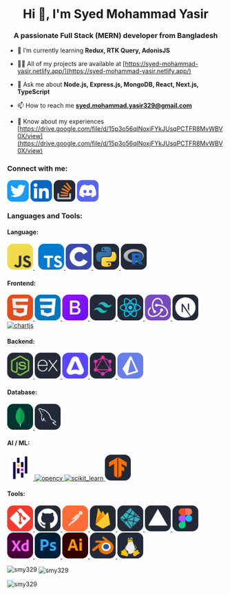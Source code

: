 <h1 align="center">Hi 👋, I'm Syed Mohammad Yasir</h1>
<h3 align="center">A passionate Full Stack (MERN) developer from Bangladesh</h3>



- 🌱 I’m currently learning **Redux, RTK Query, AdonisJS**

- 👨‍💻 All of my projects are available at [https://syed-mohammad-yasir.netlify.app/](https://syed-mohammad-yasir.netlify.app/)

- 💬 Ask me about **Node.js, Express.js, MongoDB, React, Next.js, TypeScript**

- 📫 How to reach me **syed.mohammad.yasir329@gmail.com**

- 📄 Know about my experiences [https://drive.google.com/file/d/15p3o56qlNoxjFYkJUsqPCTFR8MvWBV0X/view](https://drive.google.com/file/d/15p3o56qlNoxjFYkJUsqPCTFR8MvWBV0X/view)

<h3 align="left">Connect with me:</h3>
<p align="left">
<a href="https://twitter.com/smy329" target="blank"><img align="center" src="https://raw.githubusercontent.com/tandpfun/skill-icons/main/icons/Twitter.svg" alt="smy329" height="50" width="50" /></a>
<a href="https://linkedin.com/in/syedmohammadyasir" target="blank"><img align="center" src="https://raw.githubusercontent.com/tandpfun/skill-icons/main/icons/LinkedIn.svg" alt="syedmohammadyasir" height="50" width="50" /></a>
<a href="https://stackoverflow.com/users/8733282" target="blank"><img align="center" src="https://raw.githubusercontent.com/tandpfun/skill-icons/main/icons/StackOverflow-Dark.svg" alt="8733282" height="50" width="50" /></a>
<a href="https://discord.gg/syed.mohammad.yasir" target="blank"><img align="center" src="https://raw.githubusercontent.com/tandpfun/skill-icons/main/icons/Discord.svg" alt="syed.mohammad.yasir" height="50" width="50" /></a>
</p>

<h3 align="left">Languages and Tools:</h3>

<h4 align="left">Language:</h4>
  <p align="left"> 
    <a href="https://developer.mozilla.org/en-US/docs/Web/JavaScript" target="_blank" rel="noreferrer"> <img src="https://raw.githubusercontent.com/tandpfun/skill-icons/main/icons/JavaScript.svg" alt="javascript" width="60" height="60"/> </a> &nbsp;
    <a href="https://www.typescriptlang.org/" target="_blank" rel="noreferrer"> <img src="https://raw.githubusercontent.com/tandpfun/skill-icons/main/icons/TypeScript.svg" alt="typescript" width="60" height="60"/> </a> 
    <a href="https://www.cprogramming.com/" target="_blank" rel="noreferrer"> <img src="https://raw.githubusercontent.com/tandpfun/skill-icons/main/icons/C.svg" alt="c" width="60" height="60"/> </a>
    <a href="https://www.python.org" target="_blank" rel="noreferrer"> <img src="https://raw.githubusercontent.com/tandpfun/skill-icons/main/icons/Python-Dark.svg" alt="python" width="60" height="60"/> </a> 
    <a href="https://www.r-project.org/" target="_blank" rel="noreferrer"> <img src="https://raw.githubusercontent.com/tandpfun/skill-icons/main/icons/R-Dark.svg" alt="R" width="60" height="60"/> </a> 
  </p>

<h4 align="left">Frontend:</h4>
  <p align="left">
    <a href="https://www.w3.org/html/" target="_blank" rel="noreferrer"> <img src="https://raw.githubusercontent.com/tandpfun/skill-icons/main/icons/HTML.svg" alt="html5" width="60" height="60"/> </a> 
    <a href="https://www.w3schools.com/css/" target="_blank" rel="noreferrer"> <img src="https://raw.githubusercontent.com/tandpfun/skill-icons/main/icons/CSS.svg" alt="css3" width="60" height="60"/> </a> 
    <a href="https://getbootstrap.com" target="_blank" rel="noreferrer"> <img src="https://raw.githubusercontent.com/tandpfun/skill-icons/main/icons/Bootstrap.svg" alt="bootstrap" width="60" height="60"/> </a>
    <a href="https://tailwindcss.com/" target="_blank" rel="noreferrer"> <img src="https://raw.githubusercontent.com/tandpfun/skill-icons/main/icons/TailwindCSS-Dark.svg" alt="tailwind" width="60" height="60"/> </a> 
     <a href="https://reactjs.org/" target="_blank" rel="noreferrer"> <img src="https://raw.githubusercontent.com/tandpfun/skill-icons/main/icons/React-Dark.svg" alt="react" width="60" height="60"/> </a> 
    <a href="https://redux.js.org" target="_blank" rel="noreferrer"> <img src="https://raw.githubusercontent.com/tandpfun/skill-icons/main/icons/Redux.svg" alt="redux" width="60" height="60"/> </a> 
    <a href="https://nextjs.org/" target="_blank" rel="noreferrer"> <img src="https://raw.githubusercontent.com/tandpfun/skill-icons/main/icons/NextJS-Dark.svg" alt="nextjs" width="60" height="60"/> </a> 
    <a href="https://www.chartjs.org" target="_blank" rel="noreferrer"> <img src="https://www.chartjs.org/media/logo-title.svg" alt="chartjs" width="60" height="60"/> </a> 
  </p>

  <h4 align="left">Backend:</h4>
  <p align="left">
    <a href="https://nodejs.org" target="_blank" rel="noreferrer"> <img src="https://raw.githubusercontent.com/tandpfun/skill-icons/main/icons/NodeJS-Dark.svg" alt="nodejs" width="60" height="60"/> </a> 
  <a href="https://expressjs.com" target="_blank" rel="noreferrer"> <img src="https://raw.githubusercontent.com/tandpfun/skill-icons/main/icons/ExpressJS-Dark.svg" alt="express" width="60" height="60"/> </a> 
  <a href="https://adonisjs.com/" target="_blank" rel="noreferrer"> <img src="https://raw.githubusercontent.com/tandpfun/skill-icons/main/icons/Adonis.svg" alt="adonisjs" width="60" height="60"/> </a> 
  <a href="https://graphql.org" target="_blank" rel="noreferrer"> <img src="https://raw.githubusercontent.com/tandpfun/skill-icons/main/icons/GraphQL-Dark.svg" alt="graphql" width="60" height="60"/> </a> 
  <a href="https://www.prisma.io/" target="_blank" rel="noreferrer"> <img src="https://raw.githubusercontent.com/tandpfun/skill-icons/main/icons/Prisma.svg" alt="prisma" width="60" height="60"/> </a> 
  </p>

  <h4 align="left">Database:</h4>
  <p align="left">
     <a href="https://www.mongodb.com/" target="_blank" rel="noreferrer"> <img src="https://raw.githubusercontent.com/tandpfun/skill-icons/main/icons/MongoDB.svg" alt="mongodb" width="60" height="60"/> </a> 
    <a href="https://www.mysql.com/" target="_blank" rel="noreferrer"> <img src="https://raw.githubusercontent.com/tandpfun/skill-icons/main/icons/MySQL-Dark.svg" alt="mysql" width="60" height="60"/> </a> 
  </p>

  <h4 align="left">AI / ML:</h4>
  <p align="left">
    <a href="https://pandas.pydata.org/" target="_blank" rel="noreferrer"> <img src="https://raw.githubusercontent.com/devicons/devicon/2ae2a900d2f041da66e950e4d48052658d850630/icons/pandas/pandas-original.svg" alt="pandas" width="60" height="60"/> </a> 
    <a href="https://opencv.org/" target="_blank" rel="noreferrer"> <img src="https://www.vectorlogo.zone/logos/opencv/opencv-icon.svg" alt="opencv" width="60" height="60"/> </a> 
    <a href="https://scikit-learn.org/" target="_blank" rel="noreferrer"> <img src="https://upload.wikimedia.org/wikipedia/commons/0/05/Scikit_learn_logo_small.svg" alt="scikit_learn" width="60" height="60"/> </a> 
    <a href="https://www.tensorflow.org" target="_blank" rel="noreferrer"> <img src="https://raw.githubusercontent.com/tandpfun/skill-icons/main/icons/TensorFlow-Dark.svg" alt="tensorflow" width="60" height="60"/> </a> 
  </p>

  <h4 align="left">Tools:</h4>
  <p align="left">
    <a href="https://git-scm.com/" target="_blank" rel="noreferrer"> <img src="https://raw.githubusercontent.com/tandpfun/skill-icons/main/icons/Git.svg" alt="git" width="60" height="60"/> </a> 
    <a href="https://github.com/" target="_blank" rel="noreferrer"> <img src="https://raw.githubusercontent.com/tandpfun/skill-icons/main/icons/Github-Dark.svg" alt="github" width="60" height="60"/> </a> 
    <a href="https://postman.com" target="_blank" rel="noreferrer"> <img src="https://raw.githubusercontent.com/tandpfun/skill-icons/main/icons/Postman.svg" alt="postman" width="60" height="60"/> </a> 
    <a href="https://firebase.google.com/" target="_blank" rel="noreferrer"> <img src="https://raw.githubusercontent.com/tandpfun/skill-icons/main/icons/Firebase-Dark.svg" alt="firebase" width="60" height="60"/> </a> 
    <a href="https://www.netlify.com/" target="_blank" rel="noreferrer"> <img src="https://raw.githubusercontent.com/tandpfun/skill-icons/main/icons/Netlify-Dark.svg" alt="netlify" width="60" height="60"/> </a>
    <a href="https://vercel.com/" target="_blank" rel="noreferrer"> <img src="https://raw.githubusercontent.com/tandpfun/skill-icons/main/icons/Vercel-Dark.svg" alt="netlify" width="60" height="60"/> </a>
    <a href="https://www.figma.com/" target="_blank" rel="noreferrer"> <img src="https://raw.githubusercontent.com/tandpfun/skill-icons/main/icons/Figma-Dark.svg" alt="figma" width="60" height="60"/> </a>
    <a href="https://www.adobe.com/products/xd.html" target="_blank" rel="noreferrer"> <img src="https://raw.githubusercontent.com/tandpfun/skill-icons/main/icons/XD.svg" alt="xd" width="60" height="60"/> </a> 
     <a href="https://www.photoshop.com/en" target="_blank" rel="noreferrer"> <img src="https://raw.githubusercontent.com/tandpfun/skill-icons/main/icons/Photoshop.svg" alt="photoshop" width="60" height="60"/> </a> 
    <a href="https://www.adobe.com/in/products/illustrator.html" target="_blank" rel="noreferrer"> <img src="https://raw.githubusercontent.com/tandpfun/skill-icons/main/icons/Illustrator.svg" alt="illustrator" width="60" height="60"/> </a> 
    <a href="https://www.blender.org/" target="_blank" rel="noreferrer"> <img src="https://raw.githubusercontent.com/tandpfun/skill-icons/main/icons/Blender-Dark.svg" alt="blender" width="60" height="60"/> </a> 
    <a href="https://www.linux.org/" target="_blank" rel="noreferrer"> <img src="https://raw.githubusercontent.com/tandpfun/skill-icons/main/icons/Linux-Dark.svg" alt="linux" width="60" height="60"/> </a> 
  </p>

<p><img align="left" src="https://github-readme-stats.vercel.app/api/top-langs?username=smy329&show_icons=true&locale=en&layout=compact" alt="smy329" /></p>

<p>&nbsp;<img align="center" src="https://github-readme-stats.vercel.app/api?username=smy329&show_icons=true&locale=en" alt="smy329" /></p>

<p><img align="center" src="https://github-readme-streak-stats.herokuapp.com/?user=smy329&" alt="smy329" /></p>
